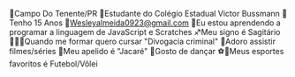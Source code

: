 📍Campo Do Tenente/PR
🎒Estudante do Colégio Estadual Victor Bussmann
🎈Tenho 15 Anos 
📧Wesleyalmeida0923@gmail.com
🌱Eu estou aprendendo a programar a linguagem de JavaScript e Scratches
♐Meu signo é Sagitário
🧑🏻‍🎓Quando me formar quero cursar "Divogacia criminal"
🎥Adoro assistir filmes/séries
🐊Meu apelido é "Jacaré"
🤪Gosto de dançar
⚽🏐Meus esportes favoritos é Futebol/Vôlei



